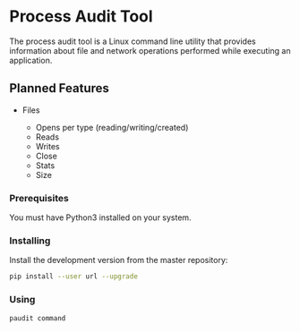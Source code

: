 # Process Audit Tool

The process audit tool is a Linux command line utility that provides information about file and network operations performed while executing an application.

## Planned Features

- Files

  - Opens per type (reading/writing/created)
  - Reads
  - Writes
  - Close
  - Stats
  - Size

### Prerequisites

You must have Python3 installed on your system.

### Installing

Install the development version from the master repository:

```sh
pip install --user url --upgrade
```

### Using

```sh
paudit command
```
